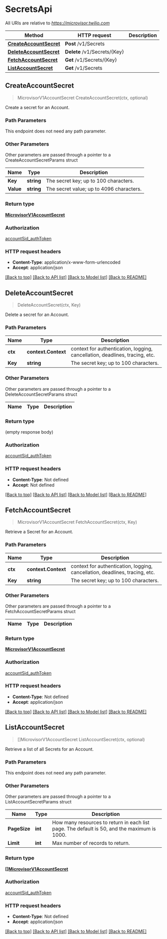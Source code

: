 # SecretsApi

All URIs are relative to *https://microvisor.twilio.com*

Method | HTTP request | Description
------------- | ------------- | -------------
[**CreateAccountSecret**](SecretsApi.md#CreateAccountSecret) | **Post** /v1/Secrets | 
[**DeleteAccountSecret**](SecretsApi.md#DeleteAccountSecret) | **Delete** /v1/Secrets/{Key} | 
[**FetchAccountSecret**](SecretsApi.md#FetchAccountSecret) | **Get** /v1/Secrets/{Key} | 
[**ListAccountSecret**](SecretsApi.md#ListAccountSecret) | **Get** /v1/Secrets | 



## CreateAccountSecret

> MicrovisorV1AccountSecret CreateAccountSecret(ctx, optional)



Create a secret for an Account.

### Path Parameters

This endpoint does not need any path parameter.

### Other Parameters

Other parameters are passed through a pointer to a CreateAccountSecretParams struct


Name | Type | Description
------------- | ------------- | -------------
**Key** | **string** | The secret key; up to 100 characters.
**Value** | **string** | The secret value; up to 4096 characters.

### Return type

[**MicrovisorV1AccountSecret**](MicrovisorV1AccountSecret.md)

### Authorization

[accountSid_authToken](../README.md#accountSid_authToken)

### HTTP request headers

- **Content-Type**: application/x-www-form-urlencoded
- **Accept**: application/json

[[Back to top]](#) [[Back to API list]](../README.md#documentation-for-api-endpoints)
[[Back to Model list]](../README.md#documentation-for-models)
[[Back to README]](../README.md)


## DeleteAccountSecret

> DeleteAccountSecret(ctx, Key)



Delete a secret for an Account.

### Path Parameters


Name | Type | Description
------------- | ------------- | -------------
**ctx** | **context.Context** | context for authentication, logging, cancellation, deadlines, tracing, etc.
**Key** | **string** | The secret key; up to 100 characters.

### Other Parameters

Other parameters are passed through a pointer to a DeleteAccountSecretParams struct


Name | Type | Description
------------- | ------------- | -------------

### Return type

 (empty response body)

### Authorization

[accountSid_authToken](../README.md#accountSid_authToken)

### HTTP request headers

- **Content-Type**: Not defined
- **Accept**: Not defined

[[Back to top]](#) [[Back to API list]](../README.md#documentation-for-api-endpoints)
[[Back to Model list]](../README.md#documentation-for-models)
[[Back to README]](../README.md)


## FetchAccountSecret

> MicrovisorV1AccountSecret FetchAccountSecret(ctx, Key)



Retrieve a Secret for an Account.

### Path Parameters


Name | Type | Description
------------- | ------------- | -------------
**ctx** | **context.Context** | context for authentication, logging, cancellation, deadlines, tracing, etc.
**Key** | **string** | The secret key; up to 100 characters.

### Other Parameters

Other parameters are passed through a pointer to a FetchAccountSecretParams struct


Name | Type | Description
------------- | ------------- | -------------

### Return type

[**MicrovisorV1AccountSecret**](MicrovisorV1AccountSecret.md)

### Authorization

[accountSid_authToken](../README.md#accountSid_authToken)

### HTTP request headers

- **Content-Type**: Not defined
- **Accept**: application/json

[[Back to top]](#) [[Back to API list]](../README.md#documentation-for-api-endpoints)
[[Back to Model list]](../README.md#documentation-for-models)
[[Back to README]](../README.md)


## ListAccountSecret

> []MicrovisorV1AccountSecret ListAccountSecret(ctx, optional)



Retrieve a list of all Secrets for an Account.

### Path Parameters

This endpoint does not need any path parameter.

### Other Parameters

Other parameters are passed through a pointer to a ListAccountSecretParams struct


Name | Type | Description
------------- | ------------- | -------------
**PageSize** | **int** | How many resources to return in each list page. The default is 50, and the maximum is 1000.
**Limit** | **int** | Max number of records to return.

### Return type

[**[]MicrovisorV1AccountSecret**](MicrovisorV1AccountSecret.md)

### Authorization

[accountSid_authToken](../README.md#accountSid_authToken)

### HTTP request headers

- **Content-Type**: Not defined
- **Accept**: application/json

[[Back to top]](#) [[Back to API list]](../README.md#documentation-for-api-endpoints)
[[Back to Model list]](../README.md#documentation-for-models)
[[Back to README]](../README.md)

